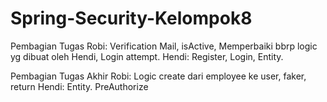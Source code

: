 # Spring-Security-Kelompok8

Pembagian Tugas
Robi: Verification Mail, isActive, Memperbaiki bbrp logic yg dibuat oleh Hendi, Login attempt.
Hendi: Register, Login, Entity.

Pembagian Tugas Akhir
Robi: Logic create dari employee ke user, faker, return
Hendi: Entity. PreAuthorize
